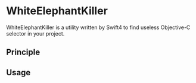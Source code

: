 # WhiteElephantKiller
WhiteElephantKiller is a utility written by Swift4 to find useless Objective-C selector in your project. 

## Principle


## Usage
